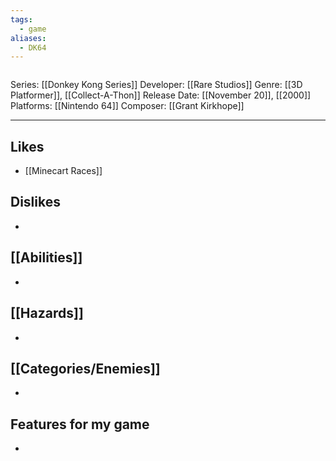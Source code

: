 ```yaml
---
tags:
  - game
aliases:
  - DK64
---
```

<img src="">

Series: [[Donkey Kong Series]]
Developer: [[Rare Studios]]
Genre: [[3D Platformer]], [[Collect-A-Thon]]
Release Date: [[November 20]], [[2000]]
Platforms: [[Nintendo 64]]
Composer: [[Grant Kirkhope]]

----


## Likes
* [[Minecart Races]]

## Dislikes
* 

## [[Abilities]]
* 

## [[Hazards]]
* 

## [[Categories/Enemies]]
* 

## Features for my game
* 